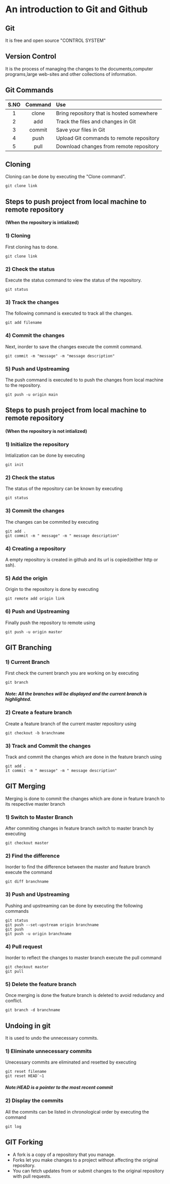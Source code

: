 # An introduction to Git and Github
## Git

It is free and open source "CONTROL SYSTEM"

## Version Control

It is the process of managing the changes to the documents,computer programs,large web-sites and other collections of information.

## Git Commands

| **S.NO**      | **Command**       | **Use**                                       |
|:-------------:|:-----------------:|:----------------------------------------------|
| 1             | clone             | Bring repository that is hosted somewhere     |
| 2             | add               | Track the files and changes in Git            |
| 3             | commit            | Save your files in Git                        |
| 4             | push              | Upload Git commands to remote repository      |
| 5             | pull              | Download changes from remote repository       |

## Cloning

Cloning can be done by executing the "Clone command".

    git clone link

## Steps to push project from local machine to remote repository
#### (When the repository is intialized)

### 1) Cloning

First cloning has to done.

    git clone link

### 2) Check the status

Execute the status command to view the status of the repository.

    git status

### 3) Track the changes

The following command is executed to track all the changes.

    git add filename

### 4) Commit the changes

Next, inorder to save the changes execute the commit command.

    git commit -m "message" -m "message description"

### 5) Push and Upstreaming

The push command is executed to to push the changes from local machine to the repository.

    git push -u origin main

## Steps to push project from local machine to remote repository
#### (When the repository is not intialized)

### 1) Initialize the repository 

Intialization can be done by executing 

    git init

### 2) Check the status

The status of the repository can be known by executing

    git status

### 3) Commit the changes 

The changes can be commited by executing

    git add . 
    git commit -m " message" -m " message description"

### 4) Creating a repository

A empty repository is created in github and its url is copied(either http or ssh).

### 5) Add the origin

Origin to the repository is done by executing 

    git remote add origin link

### 6) Push and Upstreaming

Finally push the repository to remote using

    git push -u origin master

## GIT Branching

### 1) Current Branch

First check the current branch you are working on by executing

    git branch

##### Note: All the branches will be displayed and the current branch is highlighted.

### 2) Create a feature branch

Create a feature branch of the current master repository using

    git checkout -b branchname

### 3) Track and Commit the changes

Track and commit the changes which are done in the feature branch using 

    git add .
    it commit -m " message" -m " message description"

## GIT Merging

Merging is done to commit the changes which are done in feature branch to its respective master branch

### 1) Switch to Master Branch

After commiting changes in feature branch switch to master branch by executing

    git checkout master

### 2) Find the difference

Inorder to find the difference between the master and feature branch execute the command

    git diff branchname

### 3) Push and Upstreaming 

Pushing and upstreaming can be done by executing the following commands

    git status
    git push --set-upstream origin branchname
    git push
    git push -u origin branchname

### 4) Pull request

Inorder to reflect the changes to master branch execute the pull command

    git checkout master
    git pull

### 5) Delete the feature branch 

Once merging is done the feature branch is deleted to avoid redudancy and conflict.

    git branch -d branchname

## Undoing in git

It is used to undo the unnecessary commits.

### 1) Eliminate unnecessary commits

Unecessary commits are eliminated and resetted by executing

    git reset filename
    git reset HEAD`~1

##### Note:HEAD is a pointer to the most recent commit

### 2) Display the commits 

All the commits can be listed in chronological order by executing the command

    git log

## GIT Forking 

- A fork is a copy of a repository that you manage. 
- Forks let you make changes to a project without affecting the original repository. 
- You can fetch updates from or submit changes to the original repository with pull requests.
